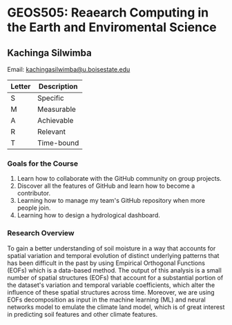 # GEOS505: Reaearch Computing in the Earth and Enviromental Science 

## Kachinga Silwimba

Email: kachingasilwimba@u.boisestate.edu

| Letter  | Description |
| ------------- | ------------- |
| S  | Specific  |
| M  | Measurable  |
| A  | Achievable|
| R  | Relevant  |
| T |  Time-bound|

### Goals for the Course 
1. Learn how to collaborate with the GitHub community on group projects. 
2. Discover all the features of GitHub and learn how to become a contributor.
3. Learning how to manage my team's GitHub repository when more people join.
4. Learning how to design a hydrological dashboard.

### Research Overview 
To gain a better understanding of soil moisture in a way that accounts for spatial variation and temporal evolution of distinct underlying patterns that has been difficult in the past by using Empirical Orthogonal Functions (EOFs) which is a data-based method. The output of this analysis is a small number of spatial structures (EOFs) that account for a substantial portion of the dataset's variation and temporal variable coefficients, which alter the influence of these spatial structures across time. Moreover, we are using EOFs decomposition as input in the machine learning (ML) and neural networks model to emulate the climate land model, which is of great interest in predicting soil features and other climate features.